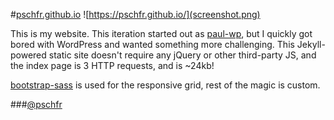 #[pschfr.github.io](https://pschfr.github.io/)
![https://pschfr.github.io/](screenshot.png)

This is my website. This iteration started out as [paul-wp](https://ithub.com/pschfr/paul-wp), but I quickly got bored with WordPress and wanted something more challenging.  This Jekyll-powered static site doesn't require any jQuery or other third-party JS, and the index page is 3 HTTP requests, and is ~24kb!

[bootstrap-sass](https://github.com/twbs/bootstrap-sass) is used for the responsive grid, rest of the magic is custom.

###[@pschfr](https://twitter.com/pschfr)
